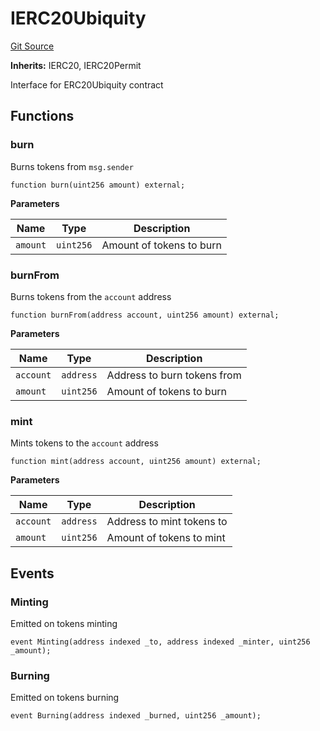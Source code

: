 # IERC20Ubiquity
[Git Source](https://github.com/ubiquity/ubiquity-dollar/blob/fc408f67cf3bb2985f27c3122e2ac2dfaafec2a2/src/dollar/interfaces/IERC20Ubiquity.sol)

**Inherits:**
IERC20, IERC20Permit

Interface for ERC20Ubiquity contract


## Functions
### burn

Burns tokens from `msg.sender`


```solidity
function burn(uint256 amount) external;
```
**Parameters**

|Name|Type|Description|
|----|----|-----------|
|`amount`|`uint256`|Amount of tokens to burn|


### burnFrom

Burns tokens from the `account` address


```solidity
function burnFrom(address account, uint256 amount) external;
```
**Parameters**

|Name|Type|Description|
|----|----|-----------|
|`account`|`address`|Address to burn tokens from|
|`amount`|`uint256`|Amount of tokens to burn|


### mint

Mints tokens to the `account` address


```solidity
function mint(address account, uint256 amount) external;
```
**Parameters**

|Name|Type|Description|
|----|----|-----------|
|`account`|`address`|Address to mint tokens to|
|`amount`|`uint256`|Amount of tokens to mint|


## Events
### Minting
Emitted on tokens minting


```solidity
event Minting(address indexed _to, address indexed _minter, uint256 _amount);
```

### Burning
Emitted on tokens burning


```solidity
event Burning(address indexed _burned, uint256 _amount);
```

